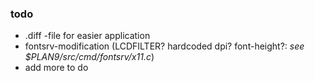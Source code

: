 ### todo
+ .diff -file for easier application
+ fontsrv-modification (LCDFILTER? hardcoded dpi? font-height?: *see $PLAN9/src/cmd/fontsrv/x11.c*)
+ add more to do

